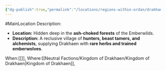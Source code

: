 ```yaml
---
{"dg-publish":true,"permalink":"/locations/regions-within-ordan/drakhaen-land/village-of-scorvhollow/"}
---
```


#MainLocation
Description:
- **Location:** Hidden deep in the **ash-choked forests** of the Emberwilds.
- **Description:** A reclusive village of **hunters, beast tamers, and alchemists**, supplying Drakhaen with **rare herbs and trained emberwolves**.

When:[[]],
Where:[[Neutral Factions/Kingdom of Drakhaen/Kingdom of Drakhaen\|Kingdom of Drakhaen]],